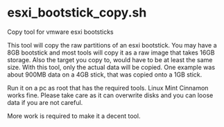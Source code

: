 # esxi_bootstick_copy.sh
Copy tool for vmware esxi bootsticks

This tool will copy the raw partitions of an esxi bootstick. You may have a 8GB bootstick and most tools will copy it as a raw image that takes 16GB storage. Also the target you copy to, would have to be at least the same size. With this tool, only the actual data will be copied. One example was about 900MB data on a 4GB stick, that was copied onto a 1GB stick. 

Run it on a pc as root that has the required tools. Linux Mint Cinnamon works fine.
Please take care as it can overwrite disks and you can loose data if you are not careful.

More work is required to make it a decent tool.

